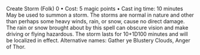 Create Storm (Folk) 0
• Cost:  5 magic points
•
 Cast
ing time: 10 minutes
May be used to summon a storm. The storms are normal 
in nature and other than perhaps some heavy winds, rain, 
or snow, cause no direct damage. The rain or snow brought 
about by this spell can obscure vision and make driving or 
flying hazardous. The storm lasts for 10+1D100 minutes 
and will be localized in effect.
Alternative names: Gather ye Blustery Clouds, Anger of Thor.

